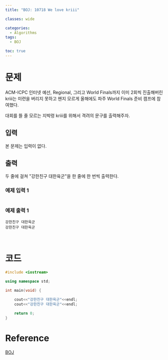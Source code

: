 ```yaml
---
title: "BOJ: 10718 We love kriii"

classes: wide

categories:
  - Algorithms
tags:
  - BOJ

toc: true
---
```


# 문제

ACM-ICPC 인터넷 예선, Regional, 그리고 World Finals까지 이미 2회씩 진출해버린 kriii는 미련을 버리지 못하고 왠지 모르게 올해에도 파주 World Finals 준비 캠프에 참여했다.

대회를 뜰 줄 모르는 지박령 kriii를 위해서 격려의 문구를 출력해주자.

## 입력

본 문제는 입력이 없다.

## 출력

두 줄에 걸쳐 "강한친구 대한육군"을 한 줄에 한 번씩 출력한다.

### 예제 입력 1

```shell
```

### 예제 출력 1

```shell
강한친구 대한육군
강한친구 대한육군
```

<br/>

# 코드

```cpp
#include <iostream>

using namespace std;

int main(void) {
    
    cout<<"강한친구 대한육군"<<endl;
    cout<<"강한친구 대한육군"<<endl;

    return 0;
}
```

# Reference

[BOJ](https://www.acmicpc.net/problem/10718)